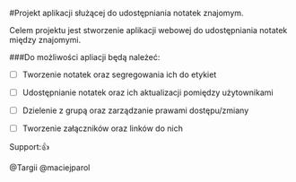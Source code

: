 #Projekt aplikacji służącej do udostępniania notatek znajomym.

Celem projektu jest stworzenie aplikacji webowej do udostępniania notatek między znajomymi.

###Do możliwości apliacji będą należeć:
- [ ] Tworzenie notatek oraz segregowania ich do etykiet
- [ ] Udostępnianie notatek oraz ich aktualizacji pomiędzy użytownikami
- [ ] Dzielenie z grupą oraz zarządzanie prawami dostępu/zmiany
- [ ] Tworzenie załączników oraz linków do nich




Support::+1:

@Targii
@maciejparol